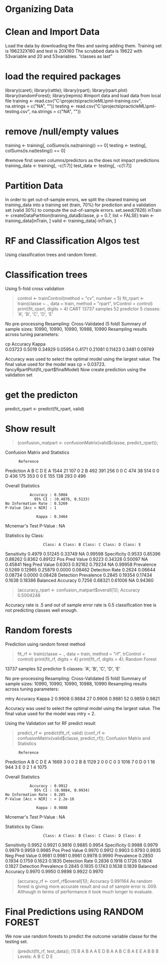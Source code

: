 
# Organizing Data

# Clean and Import Data

Load the data by downloading the files and saving adding them. Training set is 196232X160 and test is 20X160
The scrubbed data is 19622 with 53variable  and 20 and 53variables. “classes as last”

# load the required packages
library(caret); library(rattle); library(rpart); library(rpart.plot)
library(randomForest); library(repmis)
#import data and load data from local file
training <- read.csv("C:\\projects\\practicleML\\pml-training.csv", na.strings = c("NA", ""))
testing <- read.csv("C:\\projects\\practicleML\\pml-testing.csv", na.strings = c("NA", ""))
# remove /null/empty values

training <- training[, colSums(is.na(training)) == 0]
testing <- testing[, colSums(is.na(testing)) == 0]

#remove first seven columns/predictors as the does not impact predictions
training_data <- training[, -c(1:7)]
test_data <- testing[, -c(1:7)]


# Partition Data

In order to get out-of-sample errors, we split the cleaned training set training_data into a training set (train, 70%) for prediction and a validation set (valid 30%) to compute the out-of-sample errors.
set.seed(7826) 
inTrain <- createDataPartition(training_data$classe, p = 0.7, list = FALSE)
train <- training_data[inTrain, ]
valid <- training_data[-inTrain, ]

# RF and Classification Algos test
Using classification trees and random forest.
# Classification trees
Using 5-fold cross validation

>control <- trainControl(method = "cv", number = 5)
>fit_rpart <- train(classe ~ ., data = train, method = "rpart", 
                   trControl = control)
>print(fit_rpart, digits = 4)
CART 
13737 samples
   52 predictor
    5 classes: 'A', 'B', 'C', 'D', 'E' 

No pre-processing
Resampling: Cross-Validated (5 fold) 
Summary of sample sizes: 10990, 10990, 10990, 10988, 10990 
Resampling results across tuning parameters:

  cp       Accuracy  Kappa  
  0.03723  0.5019    0.34929
  0.05954  0.4171    0.21081
  0.11423  0.3481    0.09749

Accuracy was used to select the optimal model using  the largest value.
The final value used for the model was cp = 0.03723.
fancyRpartPlot(fit_rpart$finalModel)
Now create prediction using the validation set
# get the predicton

predict_rpart <- predict(fit_rpart, valid)

# Show result
> (confusion_matpart <- confusionMatrix(valid$classe, predict_rpart));

Confusion Matrix and Statistics

          Reference
Prediction    A    B    C    D    E
         A 1544   21  107    0    2
         B  492  391  256    0    0
         C  474   38  514    0    0
         D  436  175  353    0    0
         E  155  138  293    0  496

Overall Statistics
                                          
               Accuracy : 0.5004          
                 95% CI : (0.4876, 0.5133)
    No Information Rate : 0.5269          
    P-Value [Acc > NIR] : 1               
                                          
                  Kappa : 0.3464          
 Mcnemar's Test P-Value : NA              

Statistics by Class:

                     Class: A Class: B Class: C Class: D Class: E
Sensitivity            0.4979  0.51245  0.33749       NA  0.99598
Specificity            0.9533  0.85396  0.88262   0.8362  0.89122
Pos Pred Value         0.9223  0.34328  0.50097       NA  0.45841
Neg Pred Value         0.6303  0.92162  0.79234       NA  0.99958
Prevalence             0.5269  0.12965  0.25879   0.0000  0.08462
Detection Rate         0.2624  0.06644  0.08734   0.0000  0.08428
Detection Prevalence   0.2845  0.19354  0.17434   0.1638  0.18386
Balanced Accuracy      0.7256  0.68321  0.61006       NA  0.94360 



> (accuracy_rpart <- confusion_matpart$overall[1]);
 Accuracy 
0.5004248

Accuracy rate is .5 and out of sample error rate is 0.5
classification tree is not predicting classes well enough.

# Random forests
Prediction using random forest method
>fit_rf <- train(classe ~ ., data = train, method = "rf", 
                   trControl = control)
print(fit_rf, digits = 4)
> print(fit_rf, digits = 4);
Random Forest 

13737 samples
   52 predictor
    5 classes: 'A', 'B', 'C', 'D', 'E' 

No pre-processing
Resampling: Cross-Validated (5 fold) 
Summary of sample sizes: 10990, 10990, 10990, 10988, 10990 
Resampling results across tuning parameters:

  mtry  Accuracy  Kappa 
   2    0.9908    0.9884
  27    0.9906    0.9881
  52    0.9859    0.9821

Accuracy was used to select the optimal model using  the largest value.
The final value used for the model was mtry = 2.


Using the Validation set for RF predict result
> predict_rf <- predict(fit_rf, valid)
> (conf_rf <- confusionMatrix(valid$classe, predict_rf));
Confusion Matrix and Statistics

          Reference
Prediction    A    B    C    D    E
         A 1669    3    0    0    2
         B    8 1129    2    0    0
         C    0    3 1016    7    0
         D    0    1   16  944    3
         E    0    2    1    4 1075

Overall Statistics
                                          
               Accuracy : 0.9912          
                 95% CI : (0.9884, 0.9934)
    No Information Rate : 0.285           
    P-Value [Acc > NIR] : < 2.2e-16       
                                          
                  Kappa : 0.9888          
 Mcnemar's Test P-Value : NA              

Statistics by Class:

                     Class: A Class: B Class: C Class: D Class: E
Sensitivity            0.9952   0.9921   0.9816   0.9885   0.9954
Specificity            0.9988   0.9979   0.9979   0.9959   0.9985
Pos Pred Value         0.9970   0.9912   0.9903   0.9793   0.9935
Neg Pred Value         0.9981   0.9981   0.9961   0.9978   0.9990
Prevalence             0.2850   0.1934   0.1759   0.1623   0.1835
Detection Rate         0.2836   0.1918   0.1726   0.1604   0.1827
Detection Prevalence   0.2845   0.1935   0.1743   0.1638   0.1839
Balanced Accuracy      0.9970   0.9950   0.9898   0.9922   0.9970

> (accuracy_rf <- conf_rf$overall[1]);
Accuracy 
0.991164
As random forest is giving more accurate result and out of sample error is .009. 
Although in terms of performance it took much longer to evaluate.

# Final Predictions using RANDOM FOREST

We now use random forests to predict the outcome variable classe for the testing set.
> (predict(fit_rf, test_data));
 [1] B A B A A E D B A A B C B A E E A B B B
Levels: A B C D E

